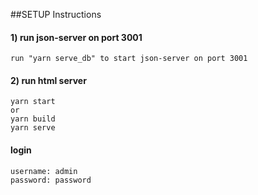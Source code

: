 ##SETUP Instructions

#### 1) run json-server on port 3001 
    run "yarn serve_db" to start json-server on port 3001
#### 2) run html server
    yarn start
    or
    yarn build 
    yarn serve
    
#### login
    username: admin
    password: password
